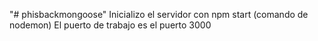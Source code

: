 "# phisbackmongoose" 
Inicializo el servidor con npm start (comando de nodemon)
El puerto de trabajo es el puerto 3000

